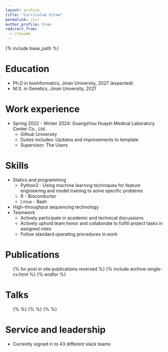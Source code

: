 ```yaml
---
layout: archive
title: "Curriculum Vitae"
permalink: /cv/
author_profile: true
redirect_from:
  - /resume
---
```


{% include base_path %}

Education
======
* Ph.D in bioinformatics, Jinan University, 2027 (expected)
* M.S. in Genetics, Jinan University, 2021

Work experience
======
* Spring 2022 - Winter 2024: Guangzhou Huayin Medical Laboratory Center Co., Ltd.
  * Github University
  * Duties includes: Updates and improvements to template
  * Supervisor: The Users
  
Skills
======
* Statics and programming
  * Python3 - Using machine learning techniques for feature engineering and model training to solve specific problems
  * R - Bioconductor
  * Linux - Bash
* High-throughput sequencing technology
* Teamwork
  * Actively participate in academic and technical discussions
  * Actively uphold team honor and collaborate to fulfill project tasks in assigned roles
  * Follow standard operating procedures in work

Publications
======
  <ul>{% for post in site.publications reversed %}
    {% include archive-single-cv.html %}
  {% endfor %}</ul>
  
Talks
======
  <ul>{%  %}
    {%   %}
  {%  %}</ul>
   
Service and leadership
======
* Currently signed in to 43 different slack teams
